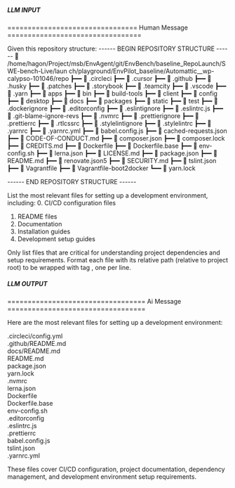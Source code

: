 ##### LLM INPUT #####
================================ Human Message =================================

Given this repository structure:
------ BEGIN REPOSITORY STRUCTURE ------
📂 
/home/hagon/Project/msb/EnvAgent/git/EnvBench/baseline_RepoLaunch/SWE-bench-Live/laun
ch/playground/EnvPilot_baseline/Automattic__wp-calypso-101046/repo
┣━━ 📂 .circleci
┣━━ 📂 .cursor
┣━━ 📂 .github
┣━━ 📂 .husky
┣━━ 📂 .patches
┣━━ 📂 .storybook
┣━━ 📂 .teamcity
┣━━ 📂 .vscode
┣━━ 📂 .yarn
┣━━ 📂 apps
┣━━ 📂 bin
┣━━ 📂 build-tools
┣━━ 📂 client
┣━━ 📂 config
┣━━ 📂 desktop
┣━━ 📂 docs
┣━━ 📂 packages
┣━━ 📂 static
┣━━ 📂 test
┣━━ 📄 .dockerignore
┣━━ 📄 .editorconfig
┣━━ 📄 .eslintignore
┣━━ 📄 .eslintrc.js
┣━━ 📄 .git-blame-ignore-revs
┣━━ 📄 .nvmrc
┣━━ 📄 .prettierignore
┣━━ 📄 .prettierrc
┣━━ 📄 .rtlcssrc
┣━━ 📄 .stylelintignore
┣━━ 📄 .stylelintrc
┣━━ 📄 .yarnrc
┣━━ 📄 .yarnrc.yml
┣━━ 📄 babel.config.js
┣━━ 📄 cached-requests.json
┣━━ 📄 CODE-OF-CONDUCT.md
┣━━ 📄 composer.json
┣━━ 📄 composer.lock
┣━━ 📄 CREDITS.md
┣━━ 📄 Dockerfile
┣━━ 📄 Dockerfile.base
┣━━ 📄 env-config.sh
┣━━ 📄 lerna.json
┣━━ 📄 LICENSE.md
┣━━ 📄 package.json
┣━━ 📄 README.md
┣━━ 📄 renovate.json5
┣━━ 📄 SECURITY.md
┣━━ 📄 tslint.json
┣━━ 📄 Vagrantfile
┣━━ 📄 Vagrantfile-boot2docker
┗━━ 📄 yarn.lock

------ END REPOSITORY STRUCTURE ------

List the most relevant files for setting up a development environment, including:
0. CI/CD configuration files
1. README files
2. Documentation
3. Installation guides
4. Development setup guides

Only list files that are critical for understanding project dependencies and setup requirements.
Format each file with its relative path (relative to project root) to be wrapped with tag <file> </file>, one per line.
##### LLM OUTPUT #####
================================== Ai Message ==================================

Here are the most relevant files for setting up a development environment:

<file>.circleci/config.yml</file>  
<file>.github/README.md</file>  
<file>docs/README.md</file>  
<file>README.md</file>  
<file>package.json</file>  
<file>yarn.lock</file>  
<file>.nvmrc</file>  
<file>lerna.json</file>  
<file>Dockerfile</file>  
<file>Dockerfile.base</file>  
<file>env-config.sh</file>  
<file>.editorconfig</file>  
<file>.eslintrc.js</file>  
<file>.prettierrc</file>  
<file>babel.config.js</file>  
<file>tslint.json</file>  
<file>.yarnrc.yml</file>  

These files cover CI/CD configuration, project documentation, dependency management, and development environment setup requirements.